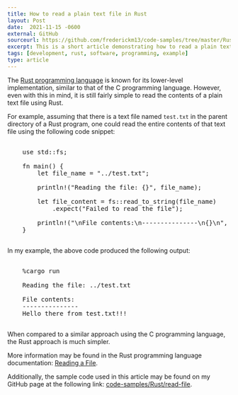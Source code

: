 ```yaml
---
title: How to read a plain text file in Rust
layout: Post
date:  2021-11-15 -0600
external: GitHub
sourceurl: https://github.com/frederickm13/code-samples/tree/master/Rust/read-file
excerpt: This is a short article demonstrating how to read a plain text file using the Rust programming language.
tags: [development, rust, software, programming, example]
type: article
---
```


The [Rust programming language](https://www.rust-lang.org/) is known for its lower-level implementation, similar to that of the C programming language. However, even with this in mind, it is still fairly simple to read the contents of a plain text file using Rust. 

For example, assuming that there is a text file named `test.txt` in the parent directory of a Rust program, one could read the entire contents of that text file using the following code snippet: 

<pre class="bg-light rounded" style="overflow: auto;">

    use std::fs;

    fn main() {
        let file_name = "../test.txt";

        println!("Reading the file: {}", file_name);

        let file_content = fs::read_to_string(file_name)
            .expect("Failed to read the file");

        println!("\nFile contents:\n---------------\n{}\n", file_content);
    }

</pre>

In my example, the above code produced the following output: 

<pre class="bg-light rounded" style="overflow: auto;">

    %cargo run

    Reading the file: ../test.txt

    File contents:
    ---------------
    Hello there from test.txt!!!

</pre>

When compared to a similar approach using the C programming language, the Rust approach is much simpler. 

More information may be found in the Rust programming language documentation: [Reading a File](https://doc.rust-lang.org/book/ch12-02-reading-a-file.html).

Additionally, the sample code used in this article may be found on my GitHub page at the following link: [code-samples/Rust/read-file](https://github.com/frederickm13/code-samples/tree/master/Rust/read-file).